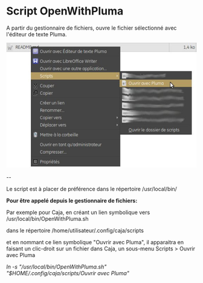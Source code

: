 # Script OpenWithPluma

A partir du gestionnaire de fichiers, ouvre le fichier sélectionné avec l'éditeur de texte Pluma.

![screenshot](https://github.com/ledudulela/Script_CAJA_OpenWithPluma/blob/master/OpenWithPluma.jpg)

--

Le script est à placer de préférence dans le répertoire /usr/local/bin/ 

**Pour être appelé depuis le gestionnaire de fichiers:**

Par exemple pour Caja, en créant un lien symbolique vers /usr/local/bin/OpenWithPluma.sh

dans le répertoire /home/utilisateur/.config/caja/scripts

et en nommant ce lien symbolique "Ouvrir avec Pluma", il apparaitra en faisant un
 clic-droit sur un fichier dans Caja, un sous-menu Scripts > Ouvrir avec Pluma

*ln -s "/usr/local/bin/OpenWithPluma.sh" "$HOME/.config/caja/scripts/Ouvrir avec Pluma"*

